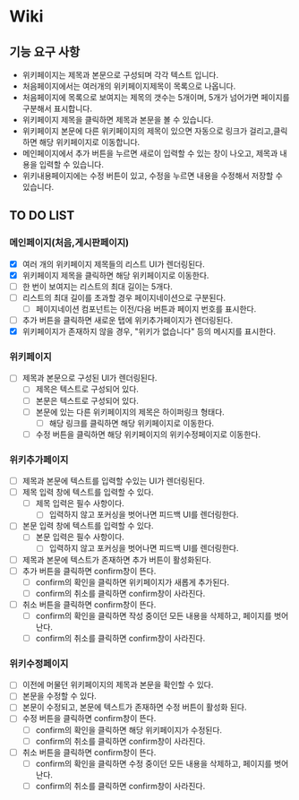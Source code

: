 # Wiki

## 기능 요구 사항

- 위키페이지는 제목과 본문으로 구성되며 각각 텍스트 입니다.
- 처음페이지에서는 여러개의 위키페이지제목이 목록으로 나옵니다.
- 처음페이지에 목록으로 보여지는 제목의 갯수는 5개이며, 5개가 넘어가면 페이지를 구분해서 표시합니다.
- 위키페이지 제목을 클릭하면 제목과 본문을 볼 수 있습니다.
- 위키페이지 본문에 다른 위키페이지의 제목이 있으면 자동으로 링크가 걸리고,클릭하면 해당 위키페이지로 이동합니다.
- 메인페이지에서 추가 버튼을 누르면 새로이 입력할 수 있는 창이 나오고, 제목과 내용을 입력할 수 있습니다.
- 위키내용페이지에는 수정 버튼이 있고, 수정을 누르면 내용을 수정해서 저장할 수 있습니다.

## TO DO LIST

### 메인페이지(처음,게시판페이지)

- [x] 여러 개의 위키페이지 제목들의 리스트 UI가 렌더링된다.
- [x] 위키페이지 제목을 클릭하면 해당 위키페이지로 이동한다.
- [ ] 한 번이 보여지는 리스트의 최대 길이는 5개다.
- [ ] 리스트의 최대 길이를 초과할 경우 페이지네이션으로 구분된다.
  - [ ] 페이지네이션 컴포넌트는 이전/다음 버튼과 페이지 번호를 표시한다.
- [ ] 추가 버튼을 클릭하면 새로운 탭에 위키추가페이지가 렌더링된다.
- [x] 위키페이지가 존재하지 않을 경우, "위키가 없습니다" 등의 메시지를 표시한다.

### 위키페이지

- [ ] 제목과 본문으로 구성된 UI가 렌더링된다.
  - [ ] 제목은 텍스트로 구성되어 있다.
  - [ ] 본문은 텍스트로 구성되어 있다.
  - [ ] 본문에 있는 다른 위키페이지의 제목은 하이퍼링크 형태다.
    - [ ] 해당 링크를 클릭하면 해당 위키페이지로 이동한다.
  - [ ] 수정 버튼을 클릭하면 해당 위키페이지의 위키수정페이지로 이동한다.

### 위키추가페이지

- [ ] 제목과 본문에 텍스트를 입력할 수있는 UI가 렌더링된다.
- [ ] 제목 입력 창에 텍스트를 입력할 수 있다.
  - [ ] 제목 입력은 필수 사항이다.
    - [ ] 입력하지 않고 포커싱을 벗어나면 피드백 UI를 렌더링한다.
- [ ] 본문 입력 창에 텍스트를 입력할 수 있다.
  - [ ] 본문 입력은 필수 사항이다.
    - [ ] 입력하지 않고 포커싱을 벗어나면 피드백 UI를 렌더링한다.
- [ ] 제목과 본문에 텍스트가 존재하면 추가 버튼이 활성화된다.
- [ ] 추가 버튼을 클릭하면 confirm창이 뜬다.
  - [ ] confirm의 확인을 클릭하면 위키페이지가 새롭게 추가된다.
  - [ ] confirm의 취소를 클릭하면 confirm창이 사라진다.
- [ ] 취소 버튼을 클릭하면 confirm창이 뜬다.
  - [ ] confirm의 확인을 클릭하면 작성 중이던 모든 내용을 삭제하고, 페이지를 벗어난다.
  - [ ] confirm의 취소를 클릭하면 confirm창이 사라진다.

### 위키수정페이지

- [ ] 이전에 머물던 위키페이지의 제목과 본문을 확인할 수 있다.
- [ ] 본문을 수정할 수 있다.
- [ ] 본문이 수정되고, 본문에 텍스트가 존재하면 수정 버튼이 활성화 된다.
- [ ] 수정 버튼을 클릭하면 confirm창이 뜬다.
  - [ ] confirm의 확인을 클릭하면 해당 위키페이지가 수정된다.
  - [ ] confirm의 취소를 클릭하면 confirm창이 사라진다.
- [ ] 취소 버튼을 클릭하면 confirm창이 뜬다.
  - [ ] confirm의 확인을 클릭하면 수정 중이던 모든 내용을 삭제하고, 페이지를 벗어난다.
  - [ ] confirm의 취소를 클릭하면 confirm창이 사라진다.
